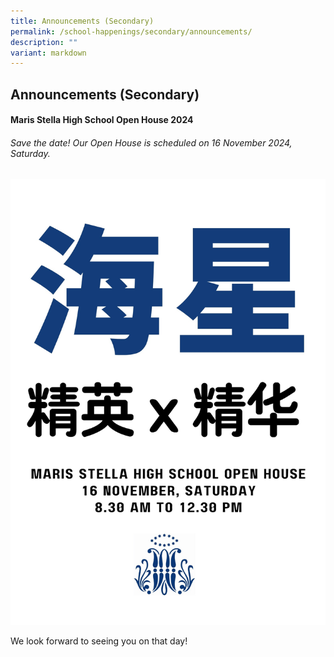 ```yaml
---
title: Announcements (Secondary)
permalink: /school-happenings/secondary/announcements/
description: ""
variant: markdown
---
```

## Announcements (Secondary)


#### Maris Stella High School Open House 2024
######  Save the date! Our Open House is scheduled on 16 November 2024, Saturday.
![](/images/Open_House_Theme__V2_.jpg)

We look forward to seeing you on that day!
